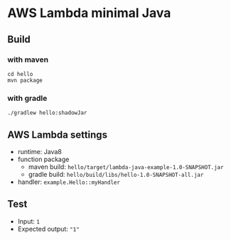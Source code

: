 # AWS Lambda minimal Java

## Build

### with maven

```
cd hello
mvn package
```

### with gradle

```
./gradlew hello:shadowJar
```

## AWS Lambda settings

- runtime: Java8
- function package
  - maven build: `hello/target/lambda-java-example-1.0-SNAPSHOT.jar`
  - gradle build: `hello/build/libs/hello-1.0-SNAPSHOT-all.jar`
- handler: `example.Hello::myHandler`

## Test

- Input: `1`
- Expected output: `"1"`
